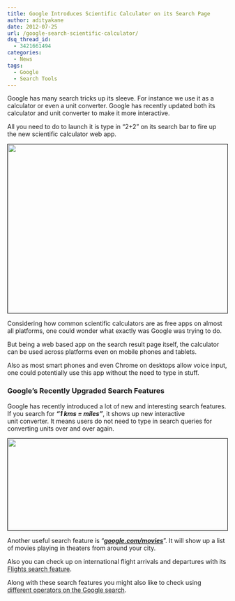 ```yaml
---
title: Google Introduces Scientific Calculator on its Search Page
author: adityakane
date: 2012-07-25
url: /google-search-scientific-calculator/
dsq_thread_id:
  - 3421661494
categories:
  - News
tags:
  - Google
  - Search Tools
---
```

Google has many search tricks up its sleeve. For instance we use it as a calculator or even a unit converter. Google has recently updated both its calculator and unit converter to make it more interactive.

All you need to do to launch it is type in “2+2” on its search bar to fire up the new scientific calculator web app.

[<img class="alignnone  wp-image-60071" style="border: 1px solid black;" title="Google's Scientific Calculator" src="http://cdn.devilsworkshop.org/files/2012/07/Google_scientific_Calc.png" alt="" width="550" height="387" />][1]

Considering how common scientific calculators are as free apps on almost all platforms, one could wonder what exactly was Google was trying to do.

But being a web based app on the search result page itself, the calculator can be used across platforms even on mobile phones and tablets.

Also as most smart phones and even Chrome on desktops allow voice input, one could potentially use this app without the need to type in stuff.

### Google’s Recently Upgraded Search Features

Google has recently introduced a lot of new and interesting search features. If you search for ***“1 kms = miles”***, it shows up new interactive unit converter. It means users do not need to type in search queries for converting units over and over again.

[<img class="alignnone  wp-image-60072" style="border: 1px solid black;" title="Google's new unit Convertor" src="http://cdn.devilsworkshop.org/files/2012/07/google_search_coversion.png" alt="" width="550" height="210" />][2]

Another useful search feature is “***<a href="http://google.com/movies" onclick="_gaq.push(['_trackEvent', 'outbound-article', 'http://google.com/movies', 'google.com/movies']);" >google.com/movies</a>***”. It will show up a list of movies playing in theaters from around your city.

Also you can check up on international flight arrivals and departures with its [Flights search feature][3].

Along with these search features you might also like to check using [different operators on the Google search][4].

 [1]: http://cdn.devilsworkshop.org/files/2012/07/Google_scientific_Calc.png
 [2]: http://cdn.devilsworkshop.org/files/2012/07/google_search_coversion.png
 [3]: http://devilsworkshop.org/google-search-connecting-flights/ "Search for connecting flights with Google"
 [4]: http://devilsworkshop.org/6-most-frequently-used-google-search-operators-for-better-searching/ "6 Search operators for better search on Google"
